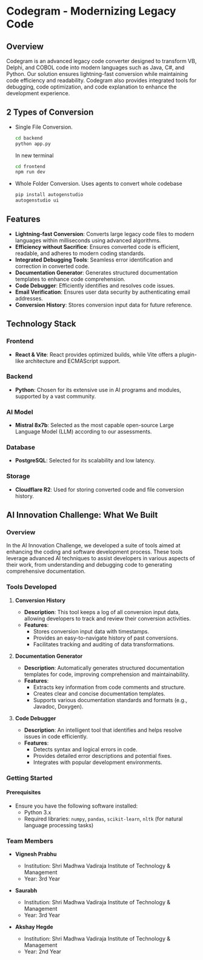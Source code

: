 # Codegram - Modernizing Legacy Code

## Overview

Codegram is an advanced legacy code converter designed to transform VB, Delphi, and COBOL code into modern languages such as Java, C#, and Python. Our solution ensures lightning-fast conversion while maintaining code efficiency and readability. Codegram also provides integrated tools for debugging, code optimization, and code explanation to enhance the development experience.

## 2 Types of Conversion

- Single File Conversion.
    ```bash
    cd backend
    python app.py
    ```
    In new terminal
    ```bash
    cd frontend
    npm run dev
    ```
- Whole Folder Conversion.
    Uses agents to convert whole codebase

    ```bash
    pip install autogenstudio
    autogenstudio ui
    ```



## Features

- **Lightning-fast Conversion**: Converts large legacy code files to modern languages within milliseconds using advanced algorithms.
- **Efficiency without Sacrifice**: Ensures converted code is efficient, readable, and adheres to modern coding standards.
- **Integrated Debugging Tools**: Seamless error identification and correction in converted code.
- **Documentation Generator**: Generates structured documentation templates to enhance code comprehension.
- **Code Debugger**: Efficiently identifies and resolves code issues.
- **Email Verification**: Ensures user data security by authenticating email addresses.
- **Conversion History**: Stores conversion input data for future reference.

## Technology Stack

### Frontend
- **React & Vite**: React provides optimized builds, while Vite offers a plugin-like architecture and ECMAScript support.

### Backend
- **Python**: Chosen for its extensive use in AI programs and modules, supported by a vast community.

### AI Model
- **Mistral 8x7b**: Selected as the most capable open-source Large Language Model (LLM) according to our assessments.

### Database
- **PostgreSQL**: Selected for its scalability and low latency.

### Storage
- **Cloudflare R2**: Used for storing converted code and file conversion history.


## AI Innovation Challenge: What We Built

### Overview
In the AI Innovation Challenge, we developed a suite of tools aimed at enhancing the coding and software development process. These tools leverage advanced AI techniques to assist developers in various aspects of their work, from understanding and debugging code to generating comprehensive documentation.

### Tools Developed

1. **Conversion History**
   - **Description**: This tool keeps a log of all conversion input data, allowing developers to track and review their conversion activities.
   - **Features**:
     - Stores conversion input data with timestamps.
     - Provides an easy-to-navigate history of past conversions.
     - Facilitates tracking and auditing of data transformations.

2. **Documentation Generator**
   - **Description**: Automatically generates structured documentation templates for code, improving comprehension and maintainability.
   - **Features**:
     - Extracts key information from code comments and structure.
     - Creates clear and concise documentation templates.
     - Supports various documentation standards and formats (e.g., Javadoc, Doxygen).



3. **Code Debugger**
   - **Description**: An intelligent tool that identifies and helps resolve issues in code efficiently.
   - **Features**:
     - Detects syntax and logical errors in code.
     - Provides detailed error descriptions and potential fixes.
     - Integrates with popular development environments.

### Getting Started

#### Prerequisites
- Ensure you have the following software installed:
  - Python 3.x
  - Required libraries: `numpy`, `pandas`, `scikit-learn`, `nltk` (for natural language processing tasks)




### Team Members

- **Vignesh Prabhu**
  - Institution: Shri Madhwa Vadiraja Institute of Technology & Management
  - Year: 3rd Year

- **Saurabh**
  - Institution: Shri Madhwa Vadiraja Institute of Technology & Management
  - Year: 3rd Year

- **Akshay Hegde**
  - Institution: Shri Madhwa Vadiraja Institute of Technology & Management
  - Year: 2nd Year



